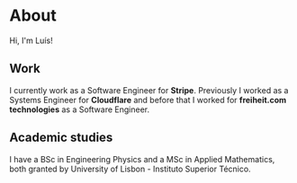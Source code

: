 # About


Hi, I'm Luís!

## Work

I currently work as a Software Engineer for **Stripe**. Previously I worked as a Systems Engineer for **Cloudflare** and before that I worked for **freiheit.com technologies** as a Software Engineer.

## Academic studies

I have a BSc in Engineering Physics and a MSc in Applied Mathematics, both granted by University of Lisbon - Instituto Superior Técnico.

